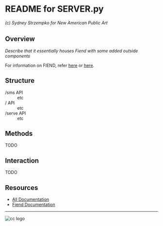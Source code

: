 # README for SERVER.py
###### (c) Sydney Strzempko for New American Public Art

## Overview

*Describe that it essentially houses Fiend with some added outside components*

For information on FIEND, refer [here](../blob/master/src-fiend/README2.md) or [here](../blob/master/src-fiend/TUTORIAL.md).

## Structure
<dl>
<dt>/sms API</dt>
    <dd>etc</dd>
<dt>/ API</dt>
    <dd>etc</dd>
<dt>/serve API</dt>
    <dd>etc</dd>
</dl>

## Methods

TODO

## Interaction

TODO

## Resources

* [All Documentation](../blob/master/README.md)
* [Fiend Documentation](../blob/master/src-fiend/README2.md)

___
![cc logo](http://www.etcs.ipfw.edu/~dupenb/Pictures/CC-BY-SA%20logo.jpg)
